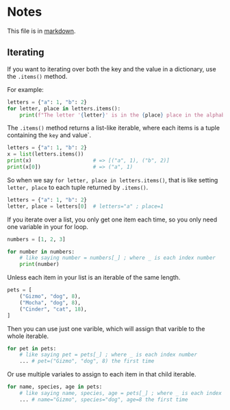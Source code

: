 # Notes

This file is in [markdown](https://commonmark.org/help/).

## Iterating

If you want to iterating over both the key and the value in a dictionary, use the `.items()` method.

 For example:

```python
letters = {"a": 1, "b": 2}
for letter, place in letters.items():
	print(f"The letter '{letter}' is in the {place} place in the alphabet.")
```

The `.items()` method returns a list-like iterable, where each items is a tuple
containing the `key` and value`.

```python
letters = {"a": 1, "b": 2}
x = list(letters.items())
print(x)                    # => [("a", 1), ("b", 2)]
print(x[0])                 # => ("a", 1)
```

So when we say `for letter, place in letters.items()`, that is like setting
`letter, place` to each tuple returned by `.items()`.

```python
letters = {"a": 1, "b": 2}
letter, place = letters[0]  # letters="a" ; place=1
```

If you iterate over a list, you only get one item each time, so you only need
one variable in your for loop. 

```python
numbers = [1, 2, 3]

for number in numbers:
	# like saying number = numbers[_] ; where _ is each index number
	print(number)
```

Unless each item in your list is an iterable of the same length.

```python
pets = [
	("Gizmo", "dog", 8),
	("Mocha", "dog", 8),
	("Cinder", "cat", 18),
]
```

Then you can use just one varible, which will assign that varible to the whole
iterable.

```python
for pet in pets:
	# like saying pet = pets[_] ; where _ is each index number
	... # pet=("Gizmo", "dog", 8) the first time
```
	
Or use multiple variales to assign to each item in that child iterable.

```python
for name, species, age in pets:
	# like saying name, species, age = pets[_] ; where _ is each index number
	... # name="Gizmo", species="dog", age=8 the first time
```